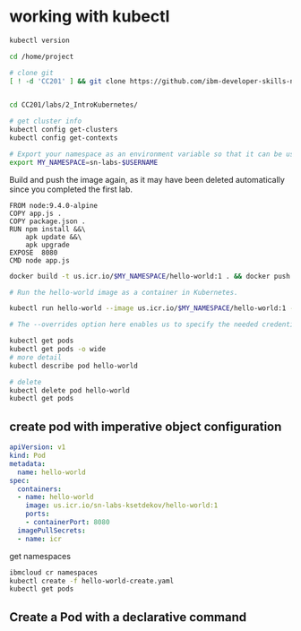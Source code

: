 # working with kubectl

```bash
kubectl version

cd /home/project

# clone git 
[ ! -d 'CC201' ] && git clone https://github.com/ibm-developer-skills-network/CC201.git


cd CC201/labs/2_IntroKubernetes/

# get cluster info
kubectl config get-clusters
kubectl config get-contexts

# Export your namespace as an environment variable so that it can be used in subsequent commands.
export MY_NAMESPACE=sn-labs-$USERNAME
```

Build and push the image again, as it may have been deleted automatically since you completed the first lab.


```docker
FROM node:9.4.0-alpine
COPY app.js .
COPY package.json .
RUN npm install &&\
    apk update &&\
    apk upgrade
EXPOSE  8080
CMD node app.js

```

```bash
docker build -t us.icr.io/$MY_NAMESPACE/hello-world:1 . && docker push us.icr.io/$MY_NAMESPACE/hello-world:1

# Run the hello-world image as a container in Kubernetes.

kubectl run hello-world --image us.icr.io/$MY_NAMESPACE/hello-world:1 --overrides='{"spec":{"template":{"spec":{"imagePullSecrets":[{"name":"icr"}]}}}}'

# The --overrides option here enables us to specify the needed credentials to pull this image from IBM Cloud Container Registry. Note that this is an imperative command, as we told Kubernetes explicitly what to do: run hello-world.

kubectl get pods
kubectl get pods -o wide
# more detail
kubectl describe pod hello-world

# delete
kubectl delete pod hello-world
kubectl get pods
```

## create pod with imperative object configuration

```yaml
apiVersion: v1
kind: Pod
metadata:
  name: hello-world
spec:
  containers:
  - name: hello-world
    image: us.icr.io/sn-labs-ksetdekov/hello-world:1
    ports:
    - containerPort: 8080
  imagePullSecrets:
  - name: icr

```

get namespaces

```bash
ibmcloud cr namespaces
kubectl create -f hello-world-create.yaml
kubectl get pods

```

## Create a Pod with a declarative command
